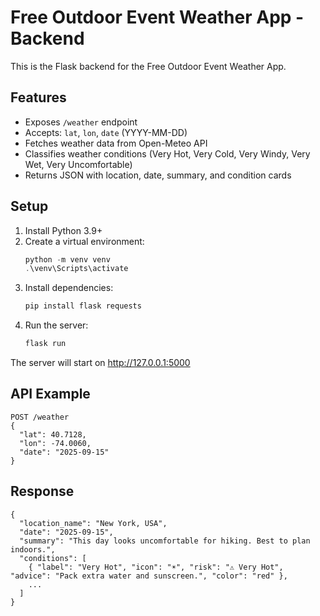 # Free Outdoor Event Weather App - Backend

This is the Flask backend for the Free Outdoor Event Weather App.

## Features
- Exposes `/weather` endpoint
- Accepts: `lat`, `lon`, `date` (YYYY-MM-DD)
- Fetches weather data from Open-Meteo API
- Classifies weather conditions (Very Hot, Very Cold, Very Windy, Very Wet, Very Uncomfortable)
- Returns JSON with location, date, summary, and condition cards

## Setup

1. Install Python 3.9+
2. Create a virtual environment:
   ```powershell
   python -m venv venv
   .\venv\Scripts\activate
   ```
3. Install dependencies:
   ```powershell
   pip install flask requests
   ```
4. Run the server:
   ```powershell
   flask run
   ```

The server will start on http://127.0.0.1:5000

## API Example

```
POST /weather
{
  "lat": 40.7128,
  "lon": -74.0060,
  "date": "2025-09-15"
}
```

## Response
```
{
  "location_name": "New York, USA",
  "date": "2025-09-15",
  "summary": "This day looks uncomfortable for hiking. Best to plan indoors.",
  "conditions": [
    { "label": "Very Hot", "icon": "☀️", "risk": "⚠️ Very Hot", "advice": "Pack extra water and sunscreen.", "color": "red" },
    ...
  ]
}
```
